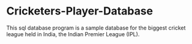 # Cricketers-Player-Database
This sql database program is a sample database for the biggest cricket league held in India, the Indian Premier League (IPL).
